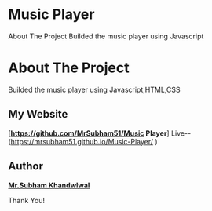 # Music Player

About The Project Builded the music player using Javascript

# About The Project

Builded the music player using Javascript,HTML,CSS

## My Website
[**https://github.com/MrSubham51/Music Player**] Live-- (https://mrsubham51.github.io/Music-Player/ )

## Author
[**Mr.Subham Khandwlwal**](https://github.com/MrSubham51)


Thank You!
